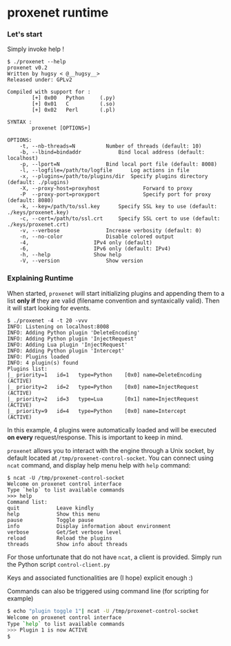 # proxenet runtime

### Let's start

Simply invoke help !

```
$ ./proxenet --help
proxenet v0.2
Written by hugsy < @__hugsy__>
Released under: GPLv2

Compiled with support for :
        [+] 0x00   Python     (.py)
        [+] 0x01   C          (.so)
        [+] 0x02   Perl       (.pl)

SYNTAX :
        proxenet [OPTIONS+]

OPTIONS:
	-t, --nb-threads=N			Number of threads (default: 10)
	-b, --lbind=bindaddr			Bind local address (default: localhost)
	-p, --lport=N				Bind local port file (default: 8008)
	-l, --logfile=/path/to/logfile		Log actions in file
	-x, --plugins=/path/to/plugins/dir	Specify plugins directory (default: ./plugins)
	-X, --proxy-host=proxyhost				Forward to proxy
	-P  --proxy-port=proxyport				Specify port for proxy (default: 8080)
	-k, --key=/path/to/ssl.key		Specify SSL key to use (default: ./keys/proxenet.key)
	-c, --cert=/path/to/ssl.crt		Specify SSL cert to use (default: ./keys/proxenet.crt)
	-v, --verbose				Increase verbosity (default: 0)
	-n, --no-color				Disable colored output
	-4, 					IPv4 only (default)
	-6, 					IPv6 only (default: IPv4)
	-h, --help				Show help
	-V, --version				Show version

```

### Explaining Runtime
When started, `proxenet` will start initializing plugins and appending them to
a list **only if** they are valid (filename convention and syntaxically
valid). Then it will start looking for events.

```
$ ./proxenet -4 -t 20 -vvv
INFO: Listening on localhost:8008
INFO: Adding Python plugin 'DeleteEncoding'
INFO: Adding Python plugin 'InjectRequest'
INFO: Adding Lua plugin 'InjectRequest'
INFO: Adding Python plugin 'Intercept'
INFO: Plugins loaded
INFO: 4 plugin(s) found
Plugins list:
|_ priority=1   id=1   type=Python    [0x0] name=DeleteEncoding       (ACTIVE)
|_ priority=2   id=2   type=Python    [0x0] name=InjectRequest        (ACTIVE)
|_ priority=2   id=3   type=Lua       [0x1] name=InjectRequest        (ACTIVE)
|_ priority=9   id=4   type=Python    [0x0] name=Intercept            (ACTIVE)
```

In this example, 4 plugins were automatically loaded and will be executed **on
every** request/response. This is important to keep in mind.

`proxenet` allows you to interact with the engine through a Unix socket, by default
located at `/tmp/proxenet-control-socket`. You can connect using `ncat`
command, and display help menu help with `help` command:
```
$ ncat -U /tmp/proxenet-control-socket
Welcome on proxenet control interface
Type `help` to list available commands
>>> help
Command list:
quit           	Leave kindly
help           	Show this menu
pause          	Toggle pause
info           	Display information about environment
verbose        	Get/Set verbose level
reload         	Reload the plugins
threads        	Show info about threads
```

For those unfortunate that do not have `ncat`, a client is provided. Simply run
the Python script `control-client.py`

Keys and associated functionalities are (I hope) explicit enough :)

Commands can also be triggered using command line (for scripting for example)
``` bash
$ echo "plugin toggle 1"| ncat -U /tmp/proxenet-control-socket
Welcome on proxenet control interface
Type `help` to list available commands
>>> Plugin 1 is now ACTIVE
$
```
